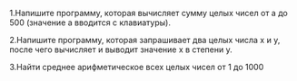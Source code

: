 1.Напишите программу, которая вычисляет сумму целых
чисел от а до 500 (значение a вводится с клавиатуры).

2.Напишите программу, которая запрашивает два целых числа
x и y, после чего вычисляет и выводит значение x в степени y.

3.Найти среднее арифметическое всех целых чисел от 1 до 1000
